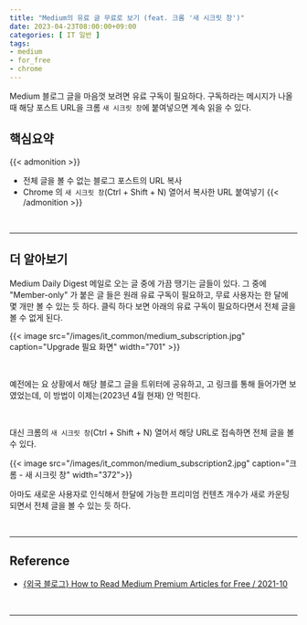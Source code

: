 ```yaml
---
title: "Medium의 유료 글 무료로 보기 (feat. 크롬 '새 시크릿 창')"
date: 2023-04-23T08:00:00+09:00
categories: [ IT 일반 ]
tags:
- medium
- for_free
- chrome
---
```


Medium 블로그 글을 마음껏 보려면 유료 구독이 필요하다. 구독하라는 메시지가 나올때 해당 포스트 URL을 크롬 `새 시크릿 창`에 붙여넣으면 계속 읽을 수 있다.
<!--more-->

## 핵심요약

{{< admonition >}}
- 전체 글을 볼 수 없는 블로그 포스트의 URL 복사
- Chrome 의 `새 시크릿 창`(Ctrl + Shift + N) 열어서 복사한 URL 붙여넣기
{{< /admonition >}}

<br/>

---

## 더 알아보기

Medium Daily Digest 메일로 오는 글 중에 가끔 땡기는 글들이 있다. 그 중에 "Member-only" 가 붙은 글 들은 원래 유료 구독이 필요하고, 무료 사용자는 한 달에 몇 개만 볼 수 있는 듯 하다. 클릭 하다 보면 아래의 유료 구독이 필요하다면서 전체 글을 볼 수 없게 된다.

{{< image src="/images/it_common/medium_subscription.jpg" caption="Upgrade 필요 화면" width="701" >}}

<br/>

예전에는 요 상황에서 해당 블로그 글을 트위터에 공유하고, 고 링크를 통해 들어가면 보였었는데, 이 방법이 이제는(2023년 4월 현재) 안 먹힌다.  

<br/>

대신 크롬의 `새 시크릿 창`(Ctrl + Shift + N) 열어서 해당 URL로 접속하면 전체 글을 볼 수 있다.

{{< image src="/images/it_common/medium_subscription2.jpg" caption="크롬 - 새 시크릿 창" width="372">}}

아마도 새로운 사용자로 인식해서 한달에 가능한 프리미엄 컨텐츠 개수가 새로 카운팅 되면서 전체 글을 볼 수 있는 듯 하다.


<br/>

---

## Reference
- [{외국 블로그} How to Read Medium Premium Articles for Free / 2021-10](https://www.datainsightonline.com/post/how-to-read-medium-premium-articles-for-free)

<br/>

---